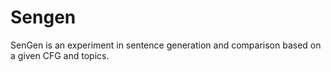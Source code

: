 # Sengen
SenGen is an experiment in sentence generation and comparison based on a given CFG and topics.
